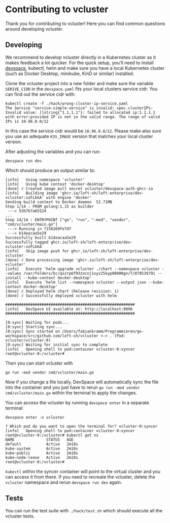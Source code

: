 # Contributing to vcluster

Thank you for contributing to vcluster! Here you can find common questions around developing vcluster.

## Developing

We recommend to develop vcluster directly in a Kubernetes cluster as it makes feedback a lot quicker. For the quick setup, you'll need to install [devspace](https://github.com/loft-sh/devspace#1-install-devspace), kubectl, helm and make sure you have a local Kubernetes cluster (such as Docker Desktop, minikube, KinD or similar) installed.

Clone the vcluster project into a new folder and make sure the variable `SERIVE_CIDR` in the `devspace.yaml` fits your local clusters service cidr. You can find out the service cidr with:

```
kubectl create -f ./hack/wrong-cluster-ip-service.yaml 
The Service "service-simple-service" is invalid: spec.clusterIPs: Invalid value: []string{"1.1.1.1"}: failed to allocated ip:1.1.1.1 with error:provided IP is not in the valid range. The range of valid IPs is 10.96.0.0/12
```

In this case the service cidr would be `10.96.0.0/12`. Please make also sure you use an adequate `K3S_IMAGE` version that matches your local cluster version.

After adjusting the variables and you can run:

```
devspace run dev
```

Which should produce an output similar to:

```
[info]   Using namespace 'vcluster'
[info]   Using kube context 'docker-desktop'
[done] √ Created image pull secret vcluster/devspace-auth-ghcr-io   
[info]   Building image 'ghcr.io/loft-sh/loft-enterprise/dev-vcluster:szFLbkA' with engine 'docker'
Sending build context to Docker daemon  52.71MB
Step 1/14 : FROM golang:1.15 as builder
 ---> 53b7b7a65524
...
Step 14/14 : ENTRYPOINT ["go", "run", "-mod", "vendor", "cmd/vcluster/main.go"]
 ---> Running in 7156169fe7d7
 ---> b14eacaa5e29
Successfully built b14eacaa5e29
Successfully tagged ghcr.io/loft-sh/loft-enterprise/dev-vcluster:szFLbkA
[info]   Skip image push for ghcr.io/loft-sh/loft-enterprise/dev-vcluster
[done] √ Done processing image 'ghcr.io/loft-sh/loft-enterprise/dev-vcluster'                         
[info]   Execute 'helm upgrade vcluster ./chart --namespace vcluster --values /var/folders/bc/qxzrp6f93zncnj1xyz25kyp80000gn/T/079539791 --install --kube-context docker-desktop'
[info]   Execute 'helm list --namespace vcluster --output json --kube-context docker-desktop'
[done] √ Deployed helm chart (Release revision: 1)              
[done] √ Successfully deployed vcluster with helm               
                                             
#########################################################
[info]   DevSpace UI available at: http://localhost:8090
#########################################################

[0:sync] Waiting for pods...
[0:sync] Starting sync...
[0:sync] Sync started on /Users/fabiankramm/Programmieren/go-workspace/src/github.com/loft-sh/vcluster <-> . (Pod: vcluster/vcluster-0)
[0:sync] Waiting for initial sync to complete
[info]   Opening shell to pod:container vcluster-0:syncer
root@vcluster-0:/vcluster#
```

Then you can start vcluster with
```
go run -mod vendor cmd/vcluster/main.go
```

Now if you change a file locally, DevSpace will automatically sync the file into the container and you just have to rerun `go run -mod vendor cmd/vcluster/main.go` within the terminal to apply the changes.

You can access the vcluster by running `devspace enter` in a separate terminal:

```
devspace enter -n vcluster

? Which pod do you want to open the terminal for? vcluster-0:syncer
[info]   Opening shell to pod:container vcluster-0:syncer
root@vcluster-0:/vcluster# kubectl get ns
NAME              STATUS   AGE
default           Active   2m18s
kube-system       Active   2m18s
kube-public       Active   2m18s
kube-node-lease   Active   2m18s
root@vcluster-0:/vcluster#
```

`kubectl` within the syncer container will point to the virtual cluster and you can access it from there. If you need to recreate the vcluster, delete the `vcluster` namespace and rerun `devspace run dev` again. 

## Tests

You can run the test suite with `./hack/test.sh` which should execute all the vcluster tests.
